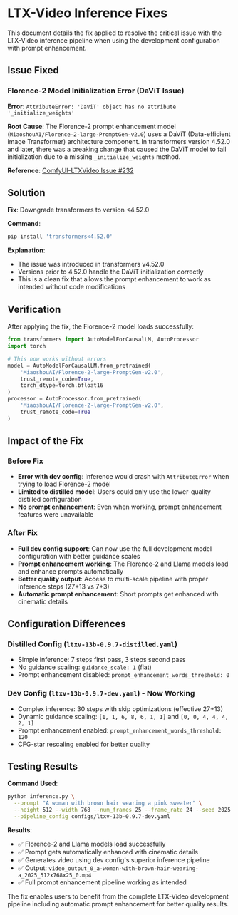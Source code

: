 # LTX-Video Inference Fixes

This document details the fix applied to resolve the critical issue with the LTX-Video inference pipeline when using the development configuration with prompt enhancement.

## Issue Fixed

### Florence-2 Model Initialization Error (DaViT Issue)

**Error**: `AttributeError: 'DaViT' object has no attribute '_initialize_weights'`

**Root Cause**: The Florence-2 prompt enhancement model (`MiaoshouAI/Florence-2-large-PromptGen-v2.0`) uses a DaViT (Data-efficient image Transformer) architecture component. In transformers version 4.52.0 and later, there was a breaking change that caused the DaViT model to fail initialization due to a missing `_initialize_weights` method.

**Reference**: [ComfyUI-LTXVideo Issue #232](https://github.com/Lightricks/ComfyUI-LTXVideo/issues/232)

## Solution

**Fix**: Downgrade transformers to version <4.52.0

**Command**:
```bash
pip install 'transformers<4.52.0'
```

**Explanation**: 
- The issue was introduced in transformers v4.52.0 
- Versions prior to 4.52.0 handle the DaViT initialization correctly
- This is a clean fix that allows the prompt enhancement to work as intended without code modifications

## Verification

After applying the fix, the Florence-2 model loads successfully:

```python
from transformers import AutoModelForCausalLM, AutoProcessor
import torch

# This now works without errors
model = AutoModelForCausalLM.from_pretrained(
    'MiaoshouAI/Florence-2-large-PromptGen-v2.0', 
    trust_remote_code=True, 
    torch_dtype=torch.bfloat16
)
processor = AutoProcessor.from_pretrained(
    'MiaoshouAI/Florence-2-large-PromptGen-v2.0', 
    trust_remote_code=True
)
```

## Impact of the Fix

### Before Fix
- **Error with dev config**: Inference would crash with `AttributeError` when trying to load Florence-2 model
- **Limited to distilled model**: Users could only use the lower-quality distilled configuration
- **No prompt enhancement**: Even when working, prompt enhancement features were unavailable

### After Fix
- **Full dev config support**: Can now use the full development model configuration with better guidance scales
- **Prompt enhancement working**: The Florence-2 and Llama models load and enhance prompts automatically
- **Better quality output**: Access to multi-scale pipeline with proper inference steps (27+13 vs 7+3)
- **Automatic prompt enhancement**: Short prompts get enhanced with cinematic details

## Configuration Differences

### Distilled Config (`ltxv-13b-0.9.7-distilled.yaml`)
- Simple inference: 7 steps first pass, 3 steps second pass  
- No guidance scaling: `guidance_scale: 1` (flat)
- Prompt enhancement disabled: `prompt_enhancement_words_threshold: 0`

### Dev Config (`ltxv-13b-0.9.7-dev.yaml`) - Now Working
- Complex inference: 30 steps with skip optimizations (effective 27+13)
- Dynamic guidance scaling: `[1, 1, 6, 8, 6, 1, 1]` and `[0, 0, 4, 4, 4, 2, 1]`
- Prompt enhancement enabled: `prompt_enhancement_words_threshold: 120`
- CFG-star rescaling enabled for better quality

## Testing Results

**Command Used**:
```bash
python inference.py \
  --prompt "A woman with brown hair wearing a pink sweater" \
  --height 512 --width 768 --num_frames 25 --frame_rate 24 --seed 2025 \
  --pipeline_config configs/ltxv-13b-0.9.7-dev.yaml
```

**Results**:
- ✅ Florence-2 and Llama models load successfully  
- ✅ Prompt gets automatically enhanced with cinematic details
- ✅ Generates video using dev config's superior inference pipeline
- ✅ Output: `video_output_0_a-woman-with-brown-hair-wearing-a_2025_512x768x25_0.mp4`
- ✅ Full prompt enhancement pipeline working as intended

The fix enables users to benefit from the complete LTX-Video development pipeline including automatic prompt enhancement for better quality results.